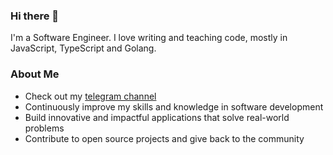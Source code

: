### Hi there 👋
I'm a Software Engineer. I love writing and teaching code, mostly in JavaScript, TypeScript and Golang.

### About Me
- Check out my [telegram channel](https://t.me/s/shuhratbeks_blog)
- Continuously improve my skills and knowledge in software development
- Build innovative and impactful applications that solve real-world problems
- Contribute to open source projects and give back to the community
